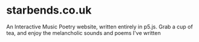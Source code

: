 # starbends.co.uk
An Interactive Music Poetry website, written entirely in p5.js. Grab a cup of tea, and enjoy the melancholic sounds and poems I've written
